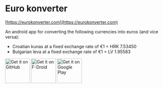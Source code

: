 # Euro konverter
[https://eurokonverter.com](https://eurokonverter.com)  
  
An android app for converting the following currencies into euros (and vice versa):
* Croatian kunas at a fixed exchange rate of €1 = HRK 7.53450
* Bulgarian leva at a fixed exchange rate of €1 = LV 1.95583

[<img src="https://raw.githubusercontent.com/andOTP/andOTP/master/assets/badges/get-it-on-github.png"
     alt="Get it on GitHub"
     title="Get it on GitHub"
     height="80">](https://github.com/vbresan/eurokonverter/releases/latest)
[<img src="https://fdroid.gitlab.io/artwork/badge/get-it-on.png"
     alt="Get it on F-Droid"
     title="Get it on F-Droid"
     height="80">](https://f-droid.org/packages/com.eurokonverter/)
[<img src="https://play.google.com/intl/en_us/badges/images/generic/en-play-badge.png"
     alt="Get it on Google Play"
     title="Get it on Google Play"
     height="80">](https://play.google.com/store/apps/details?id=com.eurokonverter)
